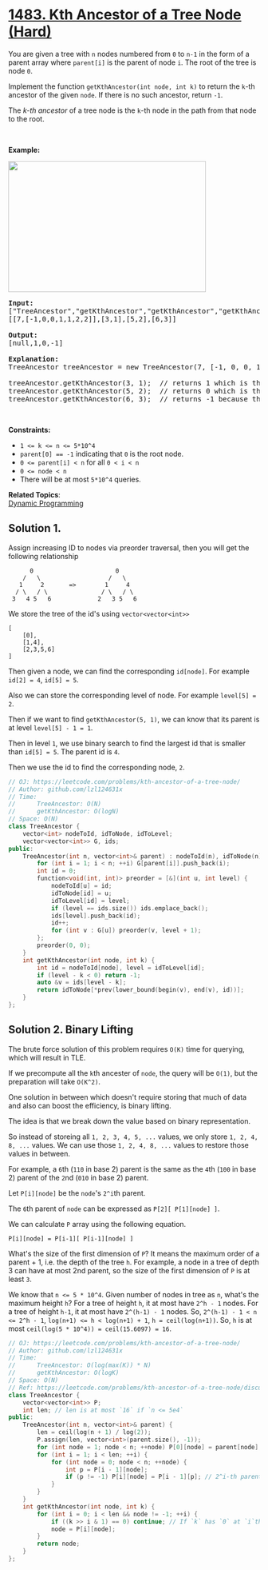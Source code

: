 # [1483. Kth Ancestor of a Tree Node (Hard)](https://leetcode.com/problems/kth-ancestor-of-a-tree-node/)

<p>You are given a tree with&nbsp;<code>n</code>&nbsp;nodes numbered from&nbsp;<code>0</code>&nbsp;to&nbsp;<code>n-1</code>&nbsp;in the form of a parent array where <code>parent[i]</code>&nbsp;is the parent of node <code>i</code>. The root of the tree is node <code>0</code>.</p>

<p>Implement the function&nbsp;<code>getKthAncestor</code><code>(int node, int k)</code>&nbsp;to return the <code>k</code>-th ancestor of the given&nbsp;<code>node</code>. If there is no such ancestor, return&nbsp;<code>-1</code>.</p>

<p>The&nbsp;<em>k-th&nbsp;</em><em>ancestor</em>&nbsp;of a tree node is the <code>k</code>-th node&nbsp;in the path&nbsp;from that node to the root.</p>

<p>&nbsp;</p>

<p><strong>Example:</strong></p>

<p><strong><img alt="" src="https://assets.leetcode.com/uploads/2019/08/28/1528_ex1.png" style="width: 396px; height: 262px;"></strong></p>

<pre><b>Input:</b>
["TreeAncestor","getKthAncestor","getKthAncestor","getKthAncestor"]
[[7,[-1,0,0,1,1,2,2]],[3,1],[5,2],[6,3]]

<b>Output:</b>
[null,1,0,-1]

<b>Explanation:</b>
TreeAncestor treeAncestor = new TreeAncestor(7, [-1, 0, 0, 1, 1, 2, 2]);

treeAncestor.getKthAncestor(3, 1);  // returns 1 which is the parent of 3
treeAncestor.getKthAncestor(5, 2);  // returns 0 which is the grandparent of 5
treeAncestor.getKthAncestor(6, 3);  // returns -1 because there is no such ancestor
</pre>

<p>&nbsp;</p>
<p><strong>Constraints:</strong></p>

<ul>
	<li><code>1 &lt;= k &lt;=&nbsp;n &lt;= 5*10^4</code></li>
	<li><code>parent[0] == -1</code>&nbsp;indicating that&nbsp;<code>0</code>&nbsp;is the root node.</li>
	<li><code>0 &lt;= parent[i] &lt; n</code>&nbsp;for all&nbsp;<code>0 &lt;&nbsp;i &lt; n</code></li>
	<li><code>0 &lt;= node &lt; n</code></li>
	<li>There will be at most <code>5*10^4</code> queries.</li>
</ul>

**Related Topics**:  
[Dynamic Programming](https://leetcode.com/tag/dynamic-programming/)

## Solution 1.

Assign increasing ID to nodes via preorder traversal, then you will get the following relationship

```
      0                       0
    /   \                   /   \
   1     2       =>        1     4
  / \   / \               / \   / \
 3   4 5   6             2   3 5   6
```

We store the tree of the id's using `vector<vector<int>>`

```
[
    [0],
    [1,4],
    [2,3,5,6]
]
```

Then given a node, we can find the corresponding `id[node]`. For example `id[2] = 4`, `id[5] = 5`.

Also we can store the corresponding level of node. For example `level[5] = 2`.

Then if we want to find `getKthAncestor(5, 1)`, we can know that its parent is at level `level[5] - 1 = 1`.

Then in level `1`, we use binary search to find the largest id that is smaller than `id[5] = 5`. The parent id is `4`.

Then we use the id to find the corresponding node, `2`.

```cpp
// OJ: https://leetcode.com/problems/kth-ancestor-of-a-tree-node/
// Author: github.com/lzl124631x
// Time:
//      TreeAncestor: O(N)
//      getKthAncestor: O(logN)
// Space: O(N)
class TreeAncestor {
    vector<int> nodeToId, idToNode, idToLevel;
    vector<vector<int>> G, ids;
public:
    TreeAncestor(int n, vector<int>& parent) : nodeToId(n), idToNode(n), idToLevel(n), G(n) {
        for (int i = 1; i < n; ++i) G[parent[i]].push_back(i);
        int id = 0;
        function<void(int, int)> preorder = [&](int u, int level) {
            nodeToId[u] = id;
            idToNode[id] = u;
            idToLevel[id] = level;
            if (level == ids.size()) ids.emplace_back();
            ids[level].push_back(id);
            id++;
            for (int v : G[u]) preorder(v, level + 1);
        };
        preorder(0, 0);
    }
    int getKthAncestor(int node, int k) {
        int id = nodeToId[node], level = idToLevel[id];
        if (level - k < 0) return -1;
        auto &v = ids[level - k];
        return idToNode[*prev(lower_bound(begin(v), end(v), id))];
    }
};
```

## Solution 2. Binary Lifting

The brute force solution of this problem requires `O(K)` time for querying, which will result in TLE.

If we precompute all the `k`th ancester of `node`, the query will be `O(1)`, but the preparation will take `O(K^2)`.

One solution in between which doesn't require storing that much of data and also can boost the efficiency, is binary lifting.

The idea is that we break down the value based on binary representation.

So instead of storeing all `1, 2, 3, 4, 5, ...` values, we only store `1, 2, 4, 8, ...` values. We can use those `1, 2, 4, 8, ...` values to restore those values in between.

For example, a `6`th (`110` in base 2) parent is the same as the `4`th (`100` in base 2) parent of the `2`nd (`010` in base 2) parent.

Let `P[i][node]` be the `node`'s `2^i`th parent.

The `6`th parent of `node` can be expressed as `P[2][ P[1][node] ]`.

We can calculate `P` array using the following equation.
```
P[i][node] = P[i-1][ P[i-1][node] ]
```

What's the size of the first dimension of `P`? It means the maximum order of a parent + 1, i.e. the depth of the tree `h`. For example, a node in a tree of depth 3 can have at most 2nd parent, so the size of the first dimension of `P` is at least `3`.

We know that `n <= 5 * 10^4`. Given number of nodes in tree as `n`, what's the maximum height `h`? For a tree of height `h`, it at most have `2^h - 1` nodes. For a tree of height `h-1`, it at most have `2^(h-1) - 1` nodes. So, `2^(h-1) - 1 < n <= 2^h - 1`, `log(n+1) <= h < log(n+1) + 1`, `h = ceil(log(n+1))`. So, `h` is at most `ceil(log(5 * 10^4)) = ceil(15.6097) = 16`.

```cpp
// OJ: https://leetcode.com/problems/kth-ancestor-of-a-tree-node/
// Author: github.com/lzl124631x
// Time:
//      TreeAncestor: O(log(max(K)) * N)
//      getKthAncestor: O(logK)
// Space: O(N)
// Ref: https://leetcode.com/problems/kth-ancestor-of-a-tree-node/discuss/686268/Explanation-for-this-question-c%2B%2B-sample-code
class TreeAncestor {
    vector<vector<int>> P;
    int len; // len is at most `16` if `n <= 5e4`
public:
    TreeAncestor(int n, vector<int>& parent) {
        len = ceil(log(n + 1) / log(2));
        P.assign(len, vector<int>(parent.size(), -1));
        for (int node = 1; node < n; ++node) P[0][node] = parent[node]; // 2^0 = 1st parent
        for (int i = 1; i < len; ++i) { 
            for (int node = 0; node < n; ++node) {
                int p = P[i - 1][node];
                if (p != -1) P[i][node] = P[i - 1][p]; // 2^i-th parent is the 2^(i-1)-th  parent of the 2^(i-1)-th parent.
            }
        }
    }
    int getKthAncestor(int node, int k) {
        for (int i = 0; i < len && node != -1; ++i) {
            if ((k >> i & 1) == 0) continue; // If `k` has `0` at `i`th bit, skip.
            node = P[i][node];
        }
        return node;
    }
};
```
